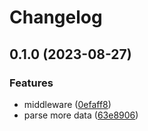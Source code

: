 # Changelog

## 0.1.0 (2023-08-27)


### Features

* middleware ([0efaff8](https://www.github.com/brokeyourbike/gin-firebase-middleware/commit/0efaff8a6d49cd3522f03a405075ee71a37a3809))
* parse more data ([63e8906](https://www.github.com/brokeyourbike/gin-firebase-middleware/commit/63e89063a607de50d8eaf4c91c71753ecfab3e87))
